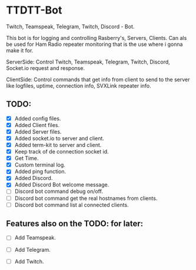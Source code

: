 # TTDTT-Bot

Twitch, Teamspeak, Telegram, Twitch, Discord - Bot. 

This bot is for logging and controlling Rasberry's, Servers, Clients. Can als be used for Ham Radio repeater monitoring that is the use where i gonna make it for.

ServerSide: Control Twitch, Teamspeak, Telegram, Twitch, Discord, Socket.io request and response.

ClientSide: Control commands that get info from client to send to the server like logfiles, uptime, connection info, SVXLink repeater info.

TODO:
----
- [x] Added config files.
- [x] Added Client files.
- [x] Added Server files.
- [x] Added socket.io to server and client.
- [x] Added term-kit to server and client.
- [x] Keep track of de connection socket id.
- [x] Get Time.
- [x] Custom terminal log.
- [x] Added ping function.
- [x] Added Discord.
- [x] Added Discord Bot welcome message. 
- [ ] Discord bot command debug on/off.
- [ ] Discord bot command get the real hostnames from clients.
- [ ] Discord bot command list al connected clients.

Features also on the TODO: for later:
----
- [ ] Add Teamspeak.
- [ ] Add Telegram.
- [ ] Add Twitch.







